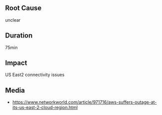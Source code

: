 ## Root Cause

unclear

## Duration

75min

## Impact

US East2 connectivity issues

## Media 

- https://www.networkworld.com/article/971716/aws-suffers-outage-at-its-us-east-2-cloud-region.html

